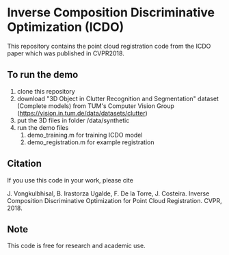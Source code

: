 # Inverse Composition Discriminative Optimization (ICDO)

This repository contains the point cloud registration code from the ICDO paper which was published in CVPR2018.

## To run the demo
1. clone this repository
2. download "3D Object in Clutter Recognition and Segmentation" dataset (Complete models) from TUM's Computer Vision Group (https://vision.in.tum.de/data/datasets/clutter)
3. put the 3D files in folder /data/synthetic
4. run the demo files
   1) demo_training.m for training ICDO model
   2) demo_registration.m for example registration

## Citation
If you use this code in your work, please cite

J. Vongkulbhisal, B. Irastorza Ugalde, F. De la Torre, J. Costeira. Inverse Composition Discriminative Optimization for Point Cloud Registration. CVPR, 2018.

## Note
This code is free for research and academic use. 


